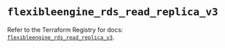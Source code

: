 # `flexibleengine_rds_read_replica_v3`

Refer to the Terraform Registry for docs: [`flexibleengine_rds_read_replica_v3`](https://registry.terraform.io/providers/flexibleenginecloud/flexibleengine/1.46.0/docs/resources/rds_read_replica_v3).
